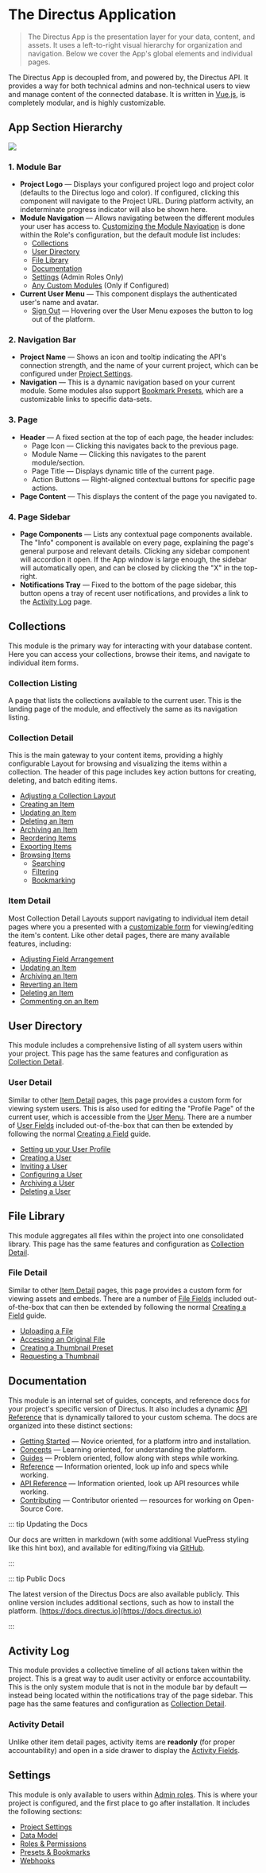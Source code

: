 # The Directus Application

> The Directus App is the presentation layer for your data, content, and assets. It uses a left-to-right visual
> hierarchy for organization and navigation. Below we cover the App's global elements and individual pages.

The Directus App is decoupled from, and powered by, the Directus API. It provides a way for both technical admins and
non-technical users to view and manage content of the connected database. It is written in [Vue.js](https://vuejs.org),
is completely modular, and is highly customizable.

## App Section Hierarchy

<img class="full shadow" src="../assets/app-overview.svg" />

### 1. Module Bar

- **Project Logo** — Displays your configured project logo and project color (defaults to the Directus logo and color).
  If configured, clicking this component will navigate to the Project URL. During platform activity, an indeterminate
  progress indicator will also be shown here.
- **Module Navigation** — Allows navigating between the different modules your user has access to.
  [Customizing the Module Navigation](/guides/roles-and-permissions/#customizing-the-module-navigation) is done within
  the Role's configuration, but the default module list includes:
  - [Collections](#collections)
  - [User Directory](#user-directory)
  - [File Library](#file-library)
  - [Documentation](#documentation)
  - [Settings](#settings) (Admin Roles Only)
  - [Any Custom Modules](/concepts/modules/) (Only if Configured)
- **Current User Menu** — This component displays the authenticated user's name and avatar.
  - [Sign Out](#) — Hovering over the User Menu exposes the button to log out of the platform.

### 2. Navigation Bar

- **Project Name** — Shows an icon and tooltip indicating the API's connection strength, and the name of your current
  project, which can be configured under [Project Settings](/guides/projects/#adjusting-project-settings).
- **Navigation** — This is a dynamic navigation based on your current module. Some modules also support
  [Bookmark Presets](/guides/presets/#creating-a-preset), which are a customizable links to specific data-sets.

### 3. Page

- **Header** — A fixed section at the top of each page, the header includes:
  - Page Icon — Clicking this navigates back to the previous page.
  - Module Name — Clicking this navigates to the parent module/section.
  - Page Title — Displays dynamic title of the current page.
  - Action Buttons — Right-aligned contextual buttons for specific page actions.
- **Page Content** — This displays the content of the page you navigated to.

### 4. Page Sidebar

- **Page Components** — Lists any contextual page components available. The "Info" component is available on every page,
  explaining the page's general purpose and relevant details. Clicking any sidebar component will accordion it open. If
  the App window is large enough, the sidebar will automatically open, and can be closed by clicking the "X" in the
  top-right.
- **Notifications Tray** — Fixed to the bottom of the page sidebar, this button opens a tray of recent user
  notifications, and provides a link to the [Activity Log](#activity-log) page.

## Collections

This module is the primary way for interacting with your database content. Here you can access your collections, browse
their items, and navigate to individual item forms.

### Collection Listing

A page that lists the collections available to the current user. This is the landing page of the module, and effectively
the same as its navigation listing.

### Collection Detail

This is the main gateway to your content items, providing a highly configurable Layout for browsing and visualizing the
items within a collection. The header of this page includes key action buttons for creating, deleting, and batch editing
items.

- [Adjusting a Collection Layout](/guides/collections/#adjusting-a-collection-layout)
- [Creating an Item](/guides/items/#creating-an-item)
- [Updating an Item](/guides/items/#updating-an-item)
- [Deleting an Item](/guides/items/#deleting-an-item)
- [Archiving an Item](/guides/items/#archiving-an-item)
- [Reordering Items](/guides/items/#reordering-items)
- [Exporting Items](/guides/items/#exporting-items)
- [Browsing Items](/guides/items/#browsing-items)
  - [Searching](/guides/items/#searching-items)
  - [Filtering](/guides/items/#filtering-items)
  - [Bookmarking](/guides/items/#bookmarking-item-presets)

### Item Detail

Most Collection Detail Layouts support navigating to individual item detail pages where you a presented with a
[customizable form](/guides/fields#adjusting-fields-layout) for viewing/editing the item's content. Like other detail
pages, there are many available features, including:

- [Adjusting Field Arrangement](/guides/fields/#adjusting-field-arrangement)
- [Updating an Item](/guides/items/#updating-an-item)
- [Archiving an Item](/guides/items/#archiving-an-item)
- [Reverting an Item](/guides/items/#reverting-an-item)
- [Deleting an Item](/guides/items/#deleting-an-item)
- [Commenting on an Item](/guides/items/#commenting-on-an-item)

## User Directory

This module includes a comprehensive listing of all system users within your project. This page has the same features
and configuration as [Collection Detail](#collection-detail).

### User Detail

Similar to other [Item Detail](#item-detail) pages, this page provides a custom form for viewing system users. This is
also used for editing the "Profile Page" of the current user, which is accessible from the [User Menu](#_1-module-bar).
There are a number of [User Fields](/concepts/users/#user-fields) included out-of-the-box that can then be extended by
following the normal [Creating a Field](/guides/fields/#creating-a-field) guide.

- [Setting up your User Profile](/guides/users/#setting-up-your-user-profile)
- [Creating a User](/guides/users/#creating-a-user)
- [Inviting a User](/guides/users/#inviting-a-user)
- [Configuring a User](/guides/users/#configuring-a-user)
- [Archiving a User](/guides/users/#archiving-a-user)
- [Deleting a User](/guides/users/#deleting-a-user)

## File Library

This module aggregates all files within the project into one consolidated library. This page has the same features and
configuration as [Collection Detail](#collection-detail).

### File Detail

Similar to other [Item Detail](#item-detail) pages, this page provides a custom form for viewing assets and embeds.
There are a number of [File Fields](/concepts/files/#file-fields) included out-of-the-box that can then be extended by
following the normal [Creating a Field](/guides/fields/#creating-a-field) guide.

- [Uploading a File](/guides/files/#uploading-a-file)
- [Accessing an Original File](/guides/files/#accessing-an-original-file)
- [Creating a Thumbnail Preset](/guides/files/#creating-a-thumbnail-preset)
- [Requesting a Thumbnail](/guides/files/#requesting-a-thumbnail)

## Documentation

This module is an internal set of guides, concepts, and reference docs for your project's specific version of Directus.
It also includes a dynamic [API Reference](/reference/api/introduction) that is dynamically tailored to your custom
schema. The docs are organized into these distinct sections:

- [Getting Started](/getting-started/introduction/) — Novice oriented, for a platform intro and installation.
- [Concepts](/concepts/activity) — Learning oriented, for understanding the platform.
- [Guides](/guides/api-config) — Problem oriented, follow along with steps while working.
- [Reference](/reference/command-line-interface) — Information oriented, look up info and specs while working.
- [API Reference](/reference/api/introduction/) — Information oriented, look up API resources while working.
- [Contributing](/contributing/introduction/) — Contributor oriented — resources for working on Open-Source Core.

::: tip Updating the Docs

Our docs are written in markdown (with some additional VuePress styling like this hint box), and available for
editing/fixing via [GitHub](https://github.com/directus/directus).

:::

::: tip Public Docs

The latest version of the Directus Docs are also available publicly. This online version includes additional sections,
such as how to install the platform. [https://docs.directus.io](https://docs.directus.io)

:::

## Activity Log

This module provides a collective timeline of all actions taken within the project. This is a great way to audit user
activity or enforce accountability. This is the only system module that is not in the module bar by default — instead
being located within the notifications tray of the page sidebar. This page has the same features and configuration as
[Collection Detail](#collection-detail).

### Activity Detail

Unlike other item detail pages, activity items are **readonly** (for proper accountability) and open in a side drawer to
display the [Activity Fields](/concepts/activity/#activity-fields).

## Settings

This module is only available to users within [Admin roles](/concepts/roles/#administrators-role). This is where your
project is configured, and the first place to go after installation. It includes the following sections:

- [Project Settings](/guides/projects/#adjusting-project-settings)
- [Data Model](/concepts/databases/#database-mirroring)
- [Roles & Permissions](/concepts/roles)
- [Presets & Bookmarks](/concepts/collections/#collection-presets-bookmarks)
- [Webhooks](/guides/webhooks)
